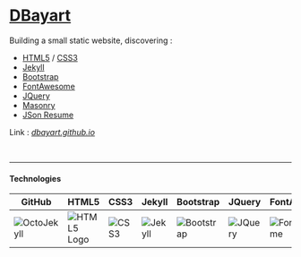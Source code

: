 # [DBayart](https://dbayart.github.io?utm_source=readme)


Building a small static website, discovering :
* [HTML5](http://www.w3schools.com/html/html5_intro.asp) / [CSS3](http://www.w3schools.com/css/css3_intro.asp)
* [Jekyll](https://jekyllrb.com/)
* [Bootstrap](http://getbootstrap.com/)
* [FontAwesome](https://fortawesome.github.io/Font-Awesome/)
* [JQuery](https://jquery.com/)
* [Masonry](http://masonry.desandro.com/)
* [JSon Resume](https://jsonresume.org/)

Link : *[dbayart.github.io](https://dbayart.github.io?utm_source=readme)*

<br />

---
#### Technologies
GitHub|HTML5|CSS3|Jekyll|Bootstrap|JQuery|FontAwesome|JSon
---|---|---|---|---|---|---|---
![OctoJekyll](http://jekyllrb.com/img/octojekyll.png "OctoJekyll Logo")|![HTML5 Logo](http://ohdoylerules.com/content/images/html5.svg "HTML5 Logo")|![CSS3](http://ohdoylerules.com/content/images/css3.svg "CSS3 Logo")|![Jekyll](https://raw.githubusercontent.com/jekyll/brand/master/jekyll-logo-black-red-transparent.png "Jekyll Logo")|![Bootstrap](http://livecode.com/wp-content/uploads/2014/03/bootstrap_logo-298x300.png "Bootstrap Logo")|![JQuery](https://upload.wikimedia.org/wikipedia/en/9/9e/JQuery_logo.svg "JQuery")|![FontAwesome](http://megan-steele.com/fontawesome/logo.png "FontAwesome Logo")|![JSon](http://sahinerbay.com/wordpress/wp-content/uploads/2016/03/JSON.png "JSon Logo")


